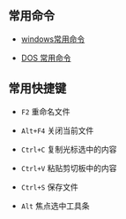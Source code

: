 ## 常用命令

  * [windows常用命令](https://www.cnblogs.com/kekec/p/3662125.html)

  * [DOS 常用命令](https://github.com/WenzelLin/knowledge-base/blob/master/Windows/DOS.md)

## 常用快捷键

  * `F2` 重命名文件

  * `Alt+F4` 关闭当前文件
  
  * `Ctrl+C` 复制光标选中的内容
  
  * `Ctrl+V` 粘贴剪切板中的内容
  
  * `Ctrl+S` 保存文件
  
  * `Alt` 焦点选中工具条
